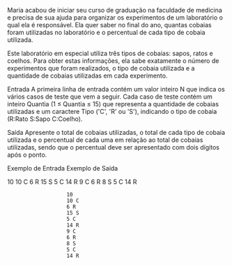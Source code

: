 Maria acabou de iniciar seu curso de graduação na faculdade de medicina e precisa de
 sua ajuda para organizar os experimentos de um laboratório o qual ela é responsável.
 Ela quer saber no final do ano, quantas cobaias foram utilizadas no laboratório e 
o percentual de cada tipo de cobaia utilizada.

Este laboratório em especial utiliza três tipos de cobaias: sapos, ratos e coelhos.
 Para obter estas informações, ela sabe exatamente o número de experimentos que 
foram realizados, o tipo de cobaia utilizada e a quantidade de cobaias utilizadas
 em cada experimento.

Entrada
A primeira linha de entrada contém um valor inteiro N que indica os vários casos 
de teste que vem a seguir. Cada caso de teste contém um inteiro Quantia 
(1 ≤ Quantia ≤ 15) que representa a quantidade de cobaias utilizadas e um 
caractere Tipo ('C', 'R' ou 'S'), indicando o tipo de cobaia (R:Rato S:Sapo C:Coelho).

Saída
Apresente o total de cobaias utilizadas, o total de cada tipo de cobaia utilizada 
e o percentual de cada uma em relação ao total de cobaias utilizadas, sendo que o 
percentual deve ser apresentado com dois dígitos após o ponto.



Exemplo de Entrada	Exemplo de Saída

10
10 C
6 R
15 S
5 C
14 R
9 C
6 R
8 S
5 C
14 R

                       10
                       10 C
                       6 R
                       15 S
                       5 C
                       14 R
                       9 C
                       6 R
                       8 S
                       5 C
                       14 R
